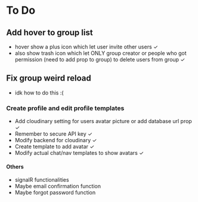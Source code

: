 # To Do

## Add hover to group list
- hover show a plus icon which let user invite other users &check;
- also show trash icon which let ONLY group creator or people who got permission (need to add prop to group) to delete users from group &check;

## Fix group weird reload
- idk how to do this :(

### Create profile and edit profile templates
- Add cloudinary setting for users avatar picture or add database url prop &check;
- Remember to secure API key &check;
- Modify backend for cloudinary &check;
- Create template to add avatar &check;
- Modify actual chat/nav templates to show avatars &check;

#### Others
- signalR functionalities
- Maybe email confirmation function
- Maybe forgot password function
